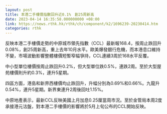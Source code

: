 ```yaml
---
layout: post
title: 本港二手樓價指數回升近0.1%　創25周新高
date: 2023-04-14 16:35:58.000000000 +08:00
link: https://news.rthk.hk/rthk/ch/component/k2/1696239-20230414.htm
categories: rthk
---
```


反映本港二手樓價走勢的中原城市領先指數（CCL）最新報168.4，按周止跌回升0.08%，創25周新高，重上去年10月水平。歐美爆發銀行危機，而本港息口維持不變，市場波動影響整體樓價短暫窄幅爭持，CCL連續3周於168水平反覆。

中小型單位樓價按周止跌回升0.2%，但大型單位跌0.5%，連跌2周。至於大型屋苑樓價則升約0.3%，連升5星期。

四區方面，港島和新界西樓價均止跌回升，升幅分別為0.69%和0.66%。九龍升0.54%，連升5星期。新界東連升2周後回吐1.15%。

中原地產表示，最新CCL反映美國上月加息0.25厘當周市況。至於金管局本周2度承接港元沽盤，對本港二手樓價的影響將於5月上旬公布的CCL開始反映。
